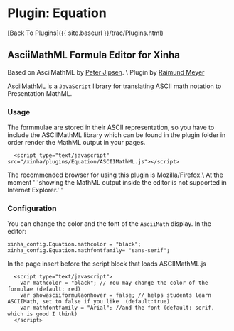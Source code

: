 # Plugin: Equation

[Back To Plugins]({{ site.baseurl }}/trac/Plugins.html)

## AsciiMathML Formula Editor for Xinha

Based on AsciiMathML by [Peter Jipsen](http://www.chapman.edu/~jipsen). \\
Plugin by [Raimund Meyer](http://xinha.raimundmeyer.de)

AsciiMathML is a `JavaScript` library for translating ASCII math notation to Presentation MathML.

### Usage
 The formmulae are stored in their ASCII representation, so you have to include the 
 ASCIIMathML library which can be found in the plugin folder in order render the MathML output in your pages. 
 

```
  <script type="text/javascript" src="/xinha/plugins/Equation/ASCIIMathML.js"></script>
```


 The recommended browser for using this plugin is Mozilla/Firefox.\\
 At the moment '''showing the MathML output inside the editor is not supported in Internet Explorer.'''

### Configuration
You can change the color and the font of the `AsciiMath` display.
In the editor:

```
xinha_config.Equation.mathcolor = "black";
xinha_config.Equation.mathfontfamily= "sans-serif";
```

In the page insert before the script block that loads ASCIIMathML.js

```
  <script type="text/javascript">
    var mathcolor = "black"; // You may change the color of the formulae (default: red)
    var showasciiformulaonhover = false; // helps students learn ASCIIMath, set to false if you like  (default:true)
    var mathfontfamily = "Arial"; //and the font (default: serif, which is good I think)
  </script>
```

